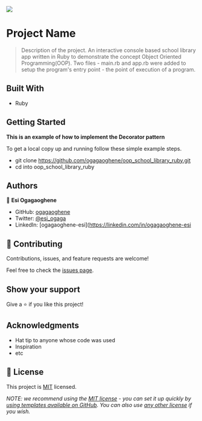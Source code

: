 ![](https://img.shields.io/badge/Microverse-blueviolet)

# Project Name

> Description of the project.
An interactive console based school library app written in Ruby to demonstrate the concept Object Oriented Programming(OOP). Two files - main.rb and app.rb were added to setup the program's entry point - the point of execution of a program.  


## Built With

- Ruby

## Getting Started

**This is an example of how to implement the Decorator pattern**

To get a local copy up and running follow these simple example steps.
- git clone https://github.com/ogagaoghene/oop_school_library_ruby.git
- cd into oop_school_library_ruby 

## Authors

👤 **Esi Ogagaoghene**

- GitHub: [ogagaoghene](https://github.com/ogagaoghene)
- Twitter: [@esi_ogaga](https://twitter.com/esi_ogaga)
- LinkedIn: [ogagaoghene-esi](https://linkedin.com/in/ogagaoghene-esi


## 🤝 Contributing

Contributions, issues, and feature requests are welcome!

Feel free to check the [issues page](../../issues/).

## Show your support

Give a ⭐️ if you like this project!

## Acknowledgments

- Hat tip to anyone whose code was used
- Inspiration
- etc

## 📝 License

This project is [MIT](./LICENSE) licensed.

_NOTE: we recommend using the [MIT license](https://choosealicense.com/licenses/mit/) - you can set it up quickly by [using templates available on GitHub](https://docs.github.com/en/communities/setting-up-your-project-for-healthy-contributions/adding-a-license-to-a-repository). You can also use [any other license](https://choosealicense.com/licenses/) if you wish._
